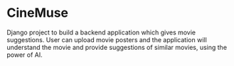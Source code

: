 # CineMuse
Django project to build a backend application which gives movie suggestions. User can upload movie posters and the application will understand the movie and provide suggestions of similar movies, using the power of AI.
